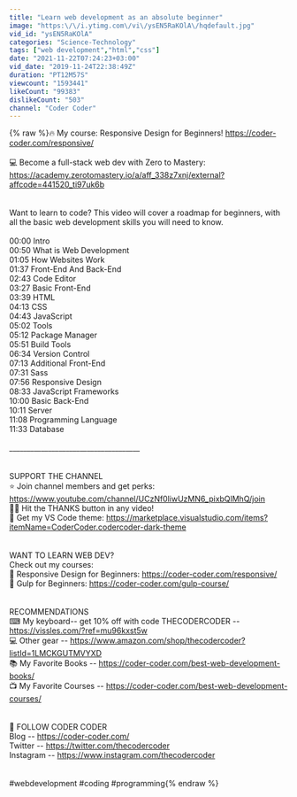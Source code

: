 ```yaml
---
title: "Learn web development as an absolute beginner"
image: "https:\/\/i.ytimg.com\/vi\/ysEN5RaKOlA\/hqdefault.jpg"
vid_id: "ysEN5RaKOlA"
categories: "Science-Technology"
tags: ["web development","html","css"]
date: "2021-11-22T07:24:23+03:00"
vid_date: "2019-11-24T22:38:49Z"
duration: "PT12M57S"
viewcount: "1593441"
likeCount: "99383"
dislikeCount: "503"
channel: "Coder Coder"
---
```

{% raw %}🔥 My course: Responsive Design for Beginners! <a rel="nofollow" target="blank" href="https://coder-coder.com/responsive/">https://coder-coder.com/responsive/</a><br /><br />💻 Become a full-stack web dev with Zero to Mastery: <a rel="nofollow" target="blank" href="https://academy.zerotomastery.io/a/aff_338z7xnj/external?affcode=441520_ti97uk6b">https://academy.zerotomastery.io/a/aff_338z7xnj/external?affcode=441520_ti97uk6b</a><br /><br /><br />Want to learn to code? This video will cover a roadmap for beginners, with all the basic web development skills you will need to know.<br /><br />00:00 Intro<br />00:50 What is Web Development<br />01:05 How Websites Work<br />01:37 Front-End And Back-End<br />02:43 Code Editor<br />03:27 Basic Front-End<br />03:39 HTML<br />04:13 CSS<br />04:43 JavaScript<br />05:02 Tools<br />05:12 Package Manager<br />05:51 Build Tools<br />06:34 Version Control<br />07:13 Additional Front-End<br />07:31 Sass<br />07:56 Responsive Design<br />08:33 JavaScript Frameworks<br />10:00 Basic Back-End<br />10:11 Server<br />11:08 Programming Language<br />11:33 Database<br /><br />_____________________________________<br /><br /><br />SUPPORT THE CHANNEL<br />⭐ Join channel members and get perks: <a rel="nofollow" target="blank" href="https://www.youtube.com/channel/UCzNf0liwUzMN6_pixbQlMhQ/join">https://www.youtube.com/channel/UCzNf0liwUzMN6_pixbQlMhQ/join</a><br />👏🏽 Hit the THANKS button in any video!<br />🎨 Get my VS Code theme: <a rel="nofollow" target="blank" href="https://marketplace.visualstudio.com/items?itemName=CoderCoder.codercoder-dark-theme">https://marketplace.visualstudio.com/items?itemName=CoderCoder.codercoder-dark-theme</a><br /><br /><br />WANT TO LEARN WEB DEV?<br />Check out my courses:<br />🌟 Responsive Design for Beginners: <a rel="nofollow" target="blank" href="https://coder-coder.com/responsive/">https://coder-coder.com/responsive/</a><br />🌟 Gulp for Beginners: <a rel="nofollow" target="blank" href="https://coder-coder.com/gulp-course/">https://coder-coder.com/gulp-course/</a><br /><br /><br />RECOMMENDATIONS<br />⌨ My keyboard-- get 10% off with code THECODERCODER -- <a rel="nofollow" target="blank" href="https://vissles.com/?ref=mu96kxst5w">https://vissles.com/?ref=mu96kxst5w</a><br />💻  Other gear -- <a rel="nofollow" target="blank" href="https://www.amazon.com/shop/thecodercoder?listId=1LMCKGUTMVYXD">https://www.amazon.com/shop/thecodercoder?listId=1LMCKGUTMVYXD</a><br />📚 My Favorite Books -- <a rel="nofollow" target="blank" href="https://coder-coder.com/best-web-development-books/">https://coder-coder.com/best-web-development-books/</a><br />📺 My Favorite Courses -- <a rel="nofollow" target="blank" href="https://coder-coder.com/best-web-development-courses/">https://coder-coder.com/best-web-development-courses/</a><br /><br /><br />🔽 FOLLOW CODER CODER<br />Blog -- <a rel="nofollow" target="blank" href="https://coder-coder.com/">https://coder-coder.com/</a> <br />Twitter -- <a rel="nofollow" target="blank" href="https://twitter.com/thecodercoder">https://twitter.com/thecodercoder</a><br />Instagram --  <a rel="nofollow" target="blank" href="https://www.instagram.com/thecodercoder">https://www.instagram.com/thecodercoder</a><br /><br /><br />#webdevelopment #coding #programming{% endraw %}
